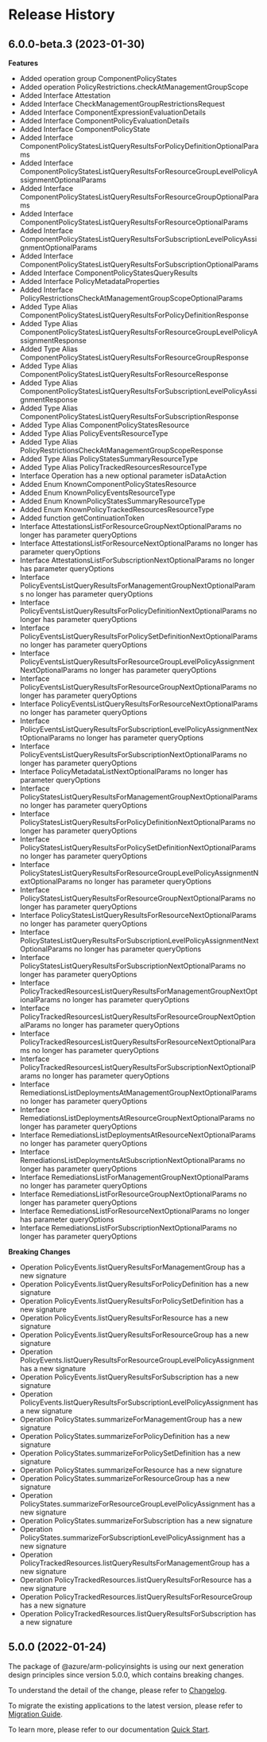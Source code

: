 # Release History
    
## 6.0.0-beta.3 (2023-01-30)
    
**Features**

  - Added operation group ComponentPolicyStates
  - Added operation PolicyRestrictions.checkAtManagementGroupScope
  - Added Interface Attestation
  - Added Interface CheckManagementGroupRestrictionsRequest
  - Added Interface ComponentExpressionEvaluationDetails
  - Added Interface ComponentPolicyEvaluationDetails
  - Added Interface ComponentPolicyState
  - Added Interface ComponentPolicyStatesListQueryResultsForPolicyDefinitionOptionalParams
  - Added Interface ComponentPolicyStatesListQueryResultsForResourceGroupLevelPolicyAssignmentOptionalParams
  - Added Interface ComponentPolicyStatesListQueryResultsForResourceGroupOptionalParams
  - Added Interface ComponentPolicyStatesListQueryResultsForResourceOptionalParams
  - Added Interface ComponentPolicyStatesListQueryResultsForSubscriptionLevelPolicyAssignmentOptionalParams
  - Added Interface ComponentPolicyStatesListQueryResultsForSubscriptionOptionalParams
  - Added Interface ComponentPolicyStatesQueryResults
  - Added Interface PolicyMetadataProperties
  - Added Interface PolicyRestrictionsCheckAtManagementGroupScopeOptionalParams
  - Added Type Alias ComponentPolicyStatesListQueryResultsForPolicyDefinitionResponse
  - Added Type Alias ComponentPolicyStatesListQueryResultsForResourceGroupLevelPolicyAssignmentResponse
  - Added Type Alias ComponentPolicyStatesListQueryResultsForResourceGroupResponse
  - Added Type Alias ComponentPolicyStatesListQueryResultsForResourceResponse
  - Added Type Alias ComponentPolicyStatesListQueryResultsForSubscriptionLevelPolicyAssignmentResponse
  - Added Type Alias ComponentPolicyStatesListQueryResultsForSubscriptionResponse
  - Added Type Alias ComponentPolicyStatesResource
  - Added Type Alias PolicyEventsResourceType
  - Added Type Alias PolicyRestrictionsCheckAtManagementGroupScopeResponse
  - Added Type Alias PolicyStatesSummaryResourceType
  - Added Type Alias PolicyTrackedResourcesResourceType
  - Interface Operation has a new optional parameter isDataAction
  - Added Enum KnownComponentPolicyStatesResource
  - Added Enum KnownPolicyEventsResourceType
  - Added Enum KnownPolicyStatesSummaryResourceType
  - Added Enum KnownPolicyTrackedResourcesResourceType
  - Added function getContinuationToken
  - Interface AttestationsListForResourceGroupNextOptionalParams no longer has parameter queryOptions
  - Interface AttestationsListForResourceNextOptionalParams no longer has parameter queryOptions
  - Interface AttestationsListForSubscriptionNextOptionalParams no longer has parameter queryOptions
  - Interface PolicyEventsListQueryResultsForManagementGroupNextOptionalParams no longer has parameter queryOptions
  - Interface PolicyEventsListQueryResultsForPolicyDefinitionNextOptionalParams no longer has parameter queryOptions
  - Interface PolicyEventsListQueryResultsForPolicySetDefinitionNextOptionalParams no longer has parameter queryOptions
  - Interface PolicyEventsListQueryResultsForResourceGroupLevelPolicyAssignmentNextOptionalParams no longer has parameter queryOptions
  - Interface PolicyEventsListQueryResultsForResourceGroupNextOptionalParams no longer has parameter queryOptions
  - Interface PolicyEventsListQueryResultsForResourceNextOptionalParams no longer has parameter queryOptions
  - Interface PolicyEventsListQueryResultsForSubscriptionLevelPolicyAssignmentNextOptionalParams no longer has parameter queryOptions
  - Interface PolicyEventsListQueryResultsForSubscriptionNextOptionalParams no longer has parameter queryOptions
  - Interface PolicyMetadataListNextOptionalParams no longer has parameter queryOptions
  - Interface PolicyStatesListQueryResultsForManagementGroupNextOptionalParams no longer has parameter queryOptions
  - Interface PolicyStatesListQueryResultsForPolicyDefinitionNextOptionalParams no longer has parameter queryOptions
  - Interface PolicyStatesListQueryResultsForPolicySetDefinitionNextOptionalParams no longer has parameter queryOptions
  - Interface PolicyStatesListQueryResultsForResourceGroupLevelPolicyAssignmentNextOptionalParams no longer has parameter queryOptions
  - Interface PolicyStatesListQueryResultsForResourceGroupNextOptionalParams no longer has parameter queryOptions
  - Interface PolicyStatesListQueryResultsForResourceNextOptionalParams no longer has parameter queryOptions
  - Interface PolicyStatesListQueryResultsForSubscriptionLevelPolicyAssignmentNextOptionalParams no longer has parameter queryOptions
  - Interface PolicyStatesListQueryResultsForSubscriptionNextOptionalParams no longer has parameter queryOptions
  - Interface PolicyTrackedResourcesListQueryResultsForManagementGroupNextOptionalParams no longer has parameter queryOptions
  - Interface PolicyTrackedResourcesListQueryResultsForResourceGroupNextOptionalParams no longer has parameter queryOptions
  - Interface PolicyTrackedResourcesListQueryResultsForResourceNextOptionalParams no longer has parameter queryOptions
  - Interface PolicyTrackedResourcesListQueryResultsForSubscriptionNextOptionalParams no longer has parameter queryOptions
  - Interface RemediationsListDeploymentsAtManagementGroupNextOptionalParams no longer has parameter queryOptions
  - Interface RemediationsListDeploymentsAtResourceGroupNextOptionalParams no longer has parameter queryOptions
  - Interface RemediationsListDeploymentsAtResourceNextOptionalParams no longer has parameter queryOptions
  - Interface RemediationsListDeploymentsAtSubscriptionNextOptionalParams no longer has parameter queryOptions
  - Interface RemediationsListForManagementGroupNextOptionalParams no longer has parameter queryOptions
  - Interface RemediationsListForResourceGroupNextOptionalParams no longer has parameter queryOptions
  - Interface RemediationsListForResourceNextOptionalParams no longer has parameter queryOptions
  - Interface RemediationsListForSubscriptionNextOptionalParams no longer has parameter queryOptions

**Breaking Changes**

  - Operation PolicyEvents.listQueryResultsForManagementGroup has a new signature
  - Operation PolicyEvents.listQueryResultsForPolicyDefinition has a new signature
  - Operation PolicyEvents.listQueryResultsForPolicySetDefinition has a new signature
  - Operation PolicyEvents.listQueryResultsForResource has a new signature
  - Operation PolicyEvents.listQueryResultsForResourceGroup has a new signature
  - Operation PolicyEvents.listQueryResultsForResourceGroupLevelPolicyAssignment has a new signature
  - Operation PolicyEvents.listQueryResultsForSubscription has a new signature
  - Operation PolicyEvents.listQueryResultsForSubscriptionLevelPolicyAssignment has a new signature
  - Operation PolicyStates.summarizeForManagementGroup has a new signature
  - Operation PolicyStates.summarizeForPolicyDefinition has a new signature
  - Operation PolicyStates.summarizeForPolicySetDefinition has a new signature
  - Operation PolicyStates.summarizeForResource has a new signature
  - Operation PolicyStates.summarizeForResourceGroup has a new signature
  - Operation PolicyStates.summarizeForResourceGroupLevelPolicyAssignment has a new signature
  - Operation PolicyStates.summarizeForSubscription has a new signature
  - Operation PolicyStates.summarizeForSubscriptionLevelPolicyAssignment has a new signature
  - Operation PolicyTrackedResources.listQueryResultsForManagementGroup has a new signature
  - Operation PolicyTrackedResources.listQueryResultsForResource has a new signature
  - Operation PolicyTrackedResources.listQueryResultsForResourceGroup has a new signature
  - Operation PolicyTrackedResources.listQueryResultsForSubscription has a new signature
    
    
## 5.0.0 (2022-01-24)

The package of @azure/arm-policyinsights is using our next generation design principles since version 5.0.0, which contains breaking changes.

To understand the detail of the change, please refer to [Changelog](https://aka.ms/js-track2-changelog).

To migrate the existing applications to the latest version, please refer to [Migration Guide](https://aka.ms/js-track2-migration-guide).

To learn more, please refer to our documentation [Quick Start](https://aka.ms/js-track2-quickstart).
